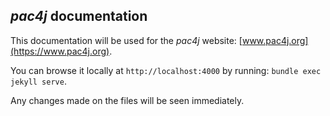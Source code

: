## *pac4j* documentation

This documentation will be used for the *pac4j* website: [www.pac4j.org](https://www.pac4j.org).

You can browse it locally at `http://localhost:4000` by running: `bundle exec jekyll serve`.

Any changes made on the files will be seen immediately.
